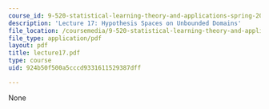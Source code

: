 ```yaml
---
course_id: 9-520-statistical-learning-theory-and-applications-spring-2003
description: 'Lecture 17: Hypothesis Spaces on Unbounded Domains'
file_location: /coursemedia/9-520-statistical-learning-theory-and-applications-spring-2003/924b50f500a5cccd9331611529387dff_lecture17.pdf
file_type: application/pdf
layout: pdf
title: lecture17.pdf
type: course
uid: 924b50f500a5cccd9331611529387dff

---
```

None